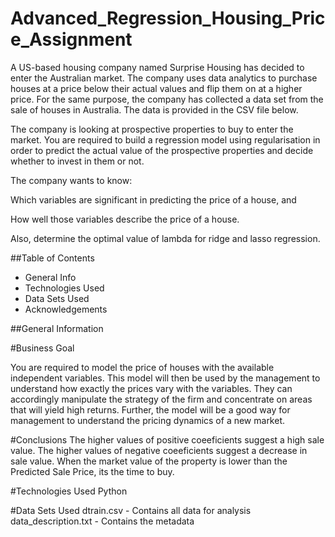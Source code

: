 # Advanced_Regression_Housing_Price_Assignment

A US-based housing company named Surprise Housing has decided to enter the Australian market. The company uses data analytics to purchase houses at a price below their actual values and flip them on at a higher price. For the same purpose, the company has collected a data set from the sale of houses in Australia. The data is provided in the CSV file below.

The company is looking at prospective properties to buy to enter the market. You are required to build a regression model using regularisation in order to predict the actual value of the prospective properties and decide whether to invest in them or not.

The company wants to know:

Which variables are significant in predicting the price of a house, and

How well those variables describe the price of a house.

Also, determine the optimal value of lambda for ridge and lasso regression.

##Table of Contents

* General Info
* Technologies Used
* Data Sets Used
* Acknowledgements

##General Information

#Business Goal

You are required to model the price of houses with the available independent variables. This model will then be used by the management to understand how exactly the prices vary with the variables. They can accordingly manipulate the strategy of the firm and concentrate on areas that will yield high returns. Further, the model will be a good way for management to understand the pricing dynamics of a new market.

#Conclusions
The higher values of positive coeeficients suggest a high sale value.
The higher values of negative coeeficients suggest a decrease in sale value.
When the market value of the property is lower than the Predicted Sale Price, its the time to buy.

#Technologies Used
Python

#Data Sets Used
dtrain.csv - Contains all data for analysis
data_description.txt - Contains the metadata